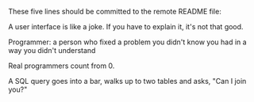 These five lines should be committed to the remote README file:

A user interface is like a joke. If you have to explain it, it's not that good.

Programmer: a person who fixed a problem you didn't know you had in a way you didn't understand

Real programmers count from 0.

A SQL query goes into a bar, walks up to two tables and asks, "Can I join you?"
